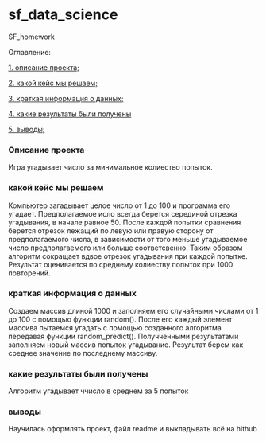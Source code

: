 # sf_data_science
SF_homework

Оглавление:

[1. описание проекта;](https://github.com/vassilkova/sf_data_science/blob/master/project0/README.md#Описание-проекта)

[2. какой кейс мы решаем;](https://github.com/vassilkova/sf_data_science/blob/master/project0/README.md#какой-кейс-мы-решаем)

[3. краткая информация о данных;](https://github.com/vassilkova/sf_data_science/blob/master/project0/README.md#краткая-информация-о-данных)

[4. какие результаты были получены](https://github.com/vassilkova/sf_data_science/blob/master/project0/README.md#какие-результаты-были-получены)

[5. выводы;](https://github.com/vassilkova/sf_data_science/blob/master/project0/README.md#выводы)

### Описание проекта
Игра угадывает число за минимальное колиество попыток.

### какой кейс мы решаем
Компьютер загадывает целое число от 1 до 100 и программа его угадает.
Предполагаемое исло всегда берется серединой отрезка угадывания, в начале равное 50. После каждой попытки сравнения берется отрезок лежащий по левую или правую сторону от предполагаемого числа, в зависимости от того меньше угадываемое число предполагаемого или больше соответсвенно. Таким образом алгоритм сокращает вдвое отрезок угадывания при каждой попытке.
Результат оценивается по среднему колиеству попыток при 1000 повторений.

### краткая информация о данных
Создаем массив длиной 1000 и заполняем его случайными числами от 1 до 100 с помощью функции random(). После его каждый элемент массива пытаемся угадать с помощью созданного алгоритма передавая функции random_predict(). Получченными результатами заполняем новый массив попыток угадывание. Результат берем как среднее значение по последнему массиву. 

### какие результаты были получены
Алгоритм угадывает ччисло в среднем за 5 попыток

### выводы
Научилась оформлять проект, файл readme и выкладывать всё на hithub